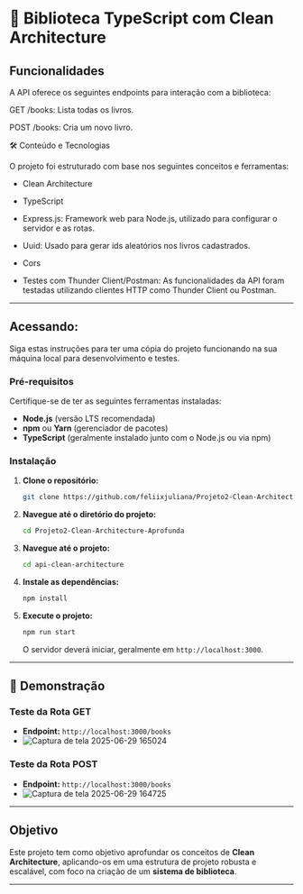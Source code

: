 # 🚀 Biblioteca TypeScript com Clean Architecture

## Funcionalidades
A API oferece os seguintes endpoints para interação com a biblioteca:

GET /books: Lista todas os livros.

POST /books: Cria um novo livro.

🛠️ Conteúdo e Tecnologias

O projeto foi estruturado com base nos seguintes conceitos e ferramentas:

* Clean Architecture

* TypeScript

* Express.js: Framework web para Node.js, utilizado para configurar o servidor e as rotas.

* Uuid: Usado para gerar ids aleatórios nos livros cadastrados.

* Cors

* Testes com Thunder Client/Postman: As funcionalidades da API foram testadas utilizando clientes HTTP como Thunder Client ou Postman.

-----

## Acessando: 

Siga estas instruções para ter uma cópia do projeto funcionando na sua máquina local para desenvolvimento e testes.

### Pré-requisitos

Certifique-se de ter as seguintes ferramentas instaladas:

  * **Node.js** (versão LTS recomendada)
  * **npm** ou **Yarn** (gerenciador de pacotes)
  * **TypeScript** (geralmente instalado junto com o Node.js ou via npm)

### Instalação

1.  **Clone o repositório:**
    ```bash
    git clone https://github.com/feliixjuliana/Projeto2-Clean-Architecture-Aprofunda.git
    ```
2.  **Navegue até o diretório do projeto:**
    ```bash
    cd Projeto2-Clean-Architecture-Aprofunda
    ```
3.  **Navegue até o projeto:**
    ```bash
    cd api-clean-architecture
    ```
4.  **Instale as dependências:**
    ```bash
    npm install
    ```
5.  **Execute o projeto:**
    ```bash
    npm run start
    ```
    O servidor deverá iniciar, geralmente em `http://localhost:3000`.

-----

## 📸 Demonstração

### Teste da Rota GET

  * **Endpoint:** `http://localhost:3000/books`
  * ![Captura de tela 2025-06-29 165024](https://github.com/user-attachments/assets/ba989a26-bb40-4b2d-b1a9-24a32ca8116a)



### Teste da Rota POST

  * **Endpoint:** `http://localhost:3000/books`
  * ![Captura de tela 2025-06-29 164725](https://github.com/user-attachments/assets/5a9c4edf-4cfb-4a00-93fc-c7fe87136bdc)

-----

## Objetivo

Este projeto tem como objetivo aprofundar os conceitos de **Clean Architecture**, aplicando-os em uma estrutura de projeto robusta e escalável, com foco na criação de um **sistema de biblioteca**. 

-----


